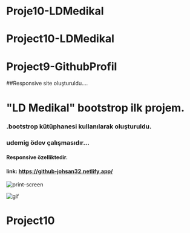# Proje10-LDMedikal
# Project10-LDMedikal
# Project9-GithubProfil

##Responsive site oluşturuldu....

# "LD Medikal" bootstrop ilk projem.

### .bootstrop kütüphanesi kullanılarak oluşturuldu.

### udemig ödev çalışmasıdır...

#### Responsive özelliktedir.

#### link: https://github-johsan32.netlify.app/

![print-screen](screen.png)


![gif](video.gif)

# Project10
